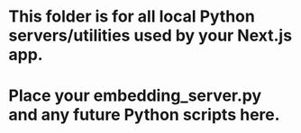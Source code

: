 # This folder is for all local Python servers/utilities used by your Next.js app.
# Place your embedding_server.py and any future Python scripts here.
